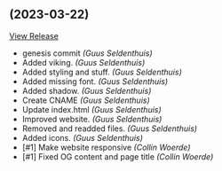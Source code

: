 ##  (2023-03-22)

[View Release](git@github.com:GuusSeldenthuis/guusseldenthuis.github.io.git/commits/tag/)

*  genesis commit *(Guus Seldenthuis)*
*  Added viking. *(Guus Seldenthuis)*
*  Added styling and stuff. *(Guus Seldenthuis)*
*  Added missing font. *(Guus Seldenthuis)*
*  Added shadow. *(Guus Seldenthuis)*
*  Create CNAME *(Guus Seldenthuis)*
*  Update index.html *(Guus Seldenthuis)*
*  Improved website. *(Guus Seldenthuis)*
*  Removed and readded files. *(Guus Seldenthuis)*
*  Added icons. *(Guus Seldenthuis)*
*  [#1] Make website responsive *(Collin Woerde)*
*  [#1] Fixed OG content and page title *(Collin Woerde)*


